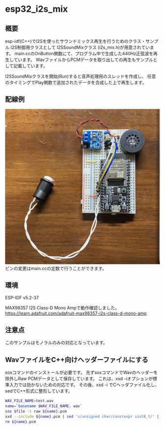 # esp32_i2s_mix

## 概要
esp-idf(C++)でI2Sを使ったサウンドミックス再生を行うためのクラス・サンプル
I2S制御用クラスとして I2SSoundMixクラス (i2s_mix.h)が用意されています。
main.ccのOnButton関数にて、プログラム中で生成した440Hz正弦波を再生しています。
WavファイルからPCMデータを取り出しての再生もサンプルとして記載しています。

I2SSoundMixクラスを開始(Run)すると音声処理用のスレッドを作成し、
任意のタイミングでPlay関数で追加されたデータを合成した上で再生します。

## 配線例
![Circuit](docs/i2s_mix_circuit.jpg)
ピンの変更はmain.ccの定数で行うことができます。

## 環境
ESP-IDF v5.2-37

MAX98357 I2S Class-D Mono Ampで動作確認しました。
https://learn.adafruit.com/adafruit-max98357-i2s-class-d-mono-amp

## 注意点
このサンプルはモノラルのみの対応となっています。

## WavファイルをC++向けヘッダーファイルにする

soxコマンドのインストールが必要です。
先ずsoxコマンドでWavのヘッダーを除外しRaw PCMデータとして保存しています。
これは、xxd -iオプションが標準入力では効かないための対応です。
その後、xxd -i でCヘッダファイル化し、sedでC++形式に整形しています。

```bash
WAV_FILE_NAME=test.wav
name=`basename $WAV_FILE_NAME. wav`
sox $file -t raw ${name}.pcm
xxd --include ${name}.pcm | sed 's/unsigned char/constexpr uint8_t/' | sed 's/unsigned int/constexpr size_t/' > ${name}.h
rm ${name}.pcm
```

